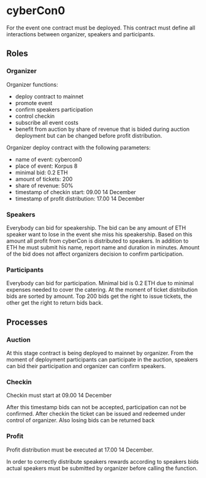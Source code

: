 # cyberCon0

For the event one contract must be deployed. This contract must define all interactions between organizer, speakers and participants.

## Roles

### Organizer

Organizer functions:
- deploy contract to mainnet
- promote event
- confirm speakers participation
- control checkin
- subscribe all event costs
- benefit from auction by share of revenue that is bided during auction deployment but can be changed before profit distribution.

Organizer deploy contract with the following parameters:
- name of event: cybercon0
- place of event: Korpus 8
- minimal bid: 0.2 ETH
- amount of tickets: 200
- share of revenue: 50%
- timestamp of checkin start: 09.00 14 December
- timestamp of profit distribution: 17.00 14 December

### Speakers

Everybody can bid for speakership. The bid can be any amount of ETH speaker want to lose in the event she miss his speakership. Based on this amount all profit from cyberCon is distributed to speakers. In addition to ETH he must submit his name, report name and duration in minutes. Amount of the bid does not affect organizers decision to confirm participation.

### Participants

Everybody can bid for participation. Minimal bid is 0.2 ETH due to minimal expenses needed to cover the catering. At the moment of ticket distribution bids are sorted by amount. Top 200 bids get the right to issue tickets, the other get the right to return bids back.

## Processes

### Auction

At this stage contract is being deployed to mainnet by organizer. From the moment of deployment participants can participate in the auction, speakers can bid their participation and organizer can confirm speakers.

### Checkin

Checkin must start at 09.00 14 December

After this timestamp bids can not be accepted, participation can not be confirmed. After checkin the ticket can be issued and redeemed under control of organizer. Also losing bids can be returned back

### Profit

Profit distribution must be executed at 17.00 14 December.

In order to correctly distribute speakers rewards according to speakers bids actual speakers must be submitted by organizer before calling the function.
